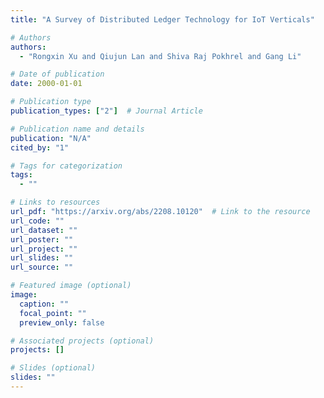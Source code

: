 ```yaml
---
title: "A Survey of Distributed Ledger Technology for IoT Verticals"

# Authors
authors:
  - "Rongxin Xu and Qiujun Lan and Shiva Raj Pokhrel and Gang Li"

# Date of publication
date: 2000-01-01

# Publication type
publication_types: ["2"]  # Journal Article

# Publication name and details
publication: "N/A"
cited_by: "1"

# Tags for categorization
tags:
  - ""

# Links to resources
url_pdf: "https://arxiv.org/abs/2208.10120"  # Link to the resource
url_code: ""
url_dataset: ""
url_poster: ""
url_project: ""
url_slides: ""
url_source: ""

# Featured image (optional)
image:
  caption: ""
  focal_point: ""
  preview_only: false

# Associated projects (optional)
projects: []

# Slides (optional)
slides: ""
---
```

